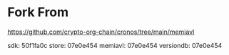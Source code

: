 # Fork From

https://github.com/crypto-org-chain/cronos/tree/main/memiavl

sdk: 50f1fa0c
store: 07e0e454
memiavl: 07e0e454
versiondb: 07e0e454
